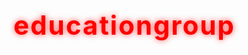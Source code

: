 # educationgroup

<html lang="en">
<head>
    <meta charset="UTF-8">
    <meta name="viewport" content="width=device-width, initial-scale=1.0">
    <title>Welcome to said community - Hacker Style</title>
    <link href="https://fonts.googleapis.com/css2?family=VT323&family=Share+Tech+Mono&display=swap" rel="stylesheet">
    <link rel="stylesheet" href="https://cdnjs.cloudflare.com/ajax/libs/font-awesome/6.0.0-beta3/css/all.min.css">
    <style>
        :root {
            --dark-background: #1a1a1a; /* Very dark background */
            --primary-red: #FF0000;    /* Original red for main accents */
            --neon-green: #00FF00;     /* Bright green for hover/focus */
            --text-color: #E0E0E0;     /* Light grey for general text */
            --input-bg: #2a2a2a;       /* Darker background for inputs */
            --border-color: #444444;   /* Dark grey border */
            --heading-color: #FF0000;  /* Red for main heading */
        }

        body {
            background-color: var(--dark-background);
            font-family: 'Share Tech Mono', monospace; /* Techy monospace font */
            display: flex;
            flex-direction: column;
            justify-content: center;
            align-items: center;
            min-height: 100vh;
            margin: 0;
            color: var(--text-color);
            text-align: center;
            padding: 20px;
            box-sizing: border-box;
            /* Subtle background pattern (optional, can be an image too) */
            background-image:
                linear-gradient(0deg, transparent 24%, rgba(30, 30, 30, 0.8) 25%, rgba(30, 30, 30, 0.8) 26%, transparent 27%, transparent 74%, rgba(30, 30, 30, 0.8) 75%, rgba(30, 30, 30, 0.8) 76%, transparent 77%, transparent),
                linear-gradient(90deg, transparent 24%, rgba(30, 30, 30, 0.8) 25%, rgba(30, 30, 30, 0.8) 26%, transparent 27%, transparent 74%, rgba(30, 30, 30, 0.8) 75%, rgba(30, 30, 30, 0.8) 76%, transparent 77%, transparent);
            background-size: 50px 50px;
        }

        .container {
            background-color: rgba(0, 0, 0, 0.7); /* More opaque dark background */
            padding: 40px 60px;
            border-radius: 10px;
            box-shadow: 0 0 20px rgba(0, 255, 0, 0.3), 0 0 40px rgba(255, 0, 0, 0.2); /* Neon glow effect */
            max-width: 650px;
            width: 100%;
            border: 1px solid var(--border-color); /* Subtle border */
            position: relative;
            overflow: hidden; /* For potential future glitch effects */
        }

        .container::before {
            content: '';
            position: absolute;
            top: 0;
            left: 0;
            right: 0;
            bottom: 0;
            border-radius: 10px;
            background: repeating-linear-gradient(-45deg,
                rgba(0, 255, 0, 0.05),
                rgba(0, 255, 0, 0.05) 2px,
                transparent 2px,
                transparent 4px
            );
            pointer-events: none; /* Allows clicks to pass through */
        }


        h1 {
            font-family: 'VT323', monospace; /* Pixelated/Retro font for main heading */
            color: var(--heading-color); /* Main heading in red */
            margin-bottom: 25px;
            font-size: 3em; /* Larger, more impactful */
            text-shadow: 0 0 10px rgba(255, 0, 0, 0.7); /* Red glow for heading */
            letter-spacing: 2px; /* Spaced out letters */
        }

        h1 .icon {
            color: var(--neon-green); /* Icon in neon green */
            margin-right: 15px;
            font-size: 1em;
            text-shadow: 0 0 8px var(--neon-green); /* Green glow for icon */
        }

        p {
            font-size: 1.1em;
            line-height: 1.6;
            margin-bottom: 30px;
            color: var(--text-color);
        }

        .form-section {
            background-color: rgba(40, 40, 40, 0.8); /* Slightly lighter dark background for form */
            padding: 30px;
            border-radius: 8px;
            margin-top: 25px;
            text-align: left;
            border: 1px solid var(--border-color);
        }

        .form-group {
            margin-bottom: 20px;
            position: relative; /* For icon positioning */
        }

        label {
            display: block;
            margin-bottom: 8px;
            font-weight: bold;
            color: var(--neon-green); /* Labels in neon green */
            font-family: 'VT323', monospace; /* Techy font for labels */
            font-size: 1.1em;
            letter-spacing: 1px;
            text-shadow: 0 0 5px rgba(0, 255, 0, 0.5);
        }

        .form-group i {
            position: absolute;
            left: 10px;
            top: 42px; /* Adjust based on input padding */
            color: var(--neon-green);
            font-size: 0.9em;
            pointer-events: none; /* Ensure clicks pass through icon to input */
        }

        input[type="text"],
        input[type="email"],
        input[type="tel"] {
            width: calc(100% - 40px); /* Adjust width for padding and icon */
            padding: 12px 15px 12px 35px; /* Left padding for icon */
            border: 1px solid var(--border-color);
            border-radius: 5px;
            background-color: var(--input-bg);
            color: var(--neon-green); /* Input text in green */
            font-size: 1em;
            font-family: 'Share Tech Mono', monospace;
            transition: border-color 0.3s ease, box-shadow 0.3s ease;
        }

        input[type="text"]:focus,
        input[type="email"]:focus,
        input[type="tel"]:focus {
            border-color: var(--neon-green); /* Green border on focus */
            outline: none;
            box-shadow: 0 0 10px rgba(0, 255, 0, 0.6); /* Green glow on focus */
            background-color: #3a3a3a; /* Slightly lighter dark on focus */
        }

        button {
            display: block;
            width: 100%;
            padding: 15px;
            background-color: var(--primary-red); /* Button base color is red */
            color: white;
            border: none;
            border-radius: 8px;
            font-size: 1.3em;
            font-family: 'VT323', monospace; /* Techy font for button */
            cursor: pointer;
            transition: background-color 0.3s ease, transform 0.2s ease, box-shadow 0.3s ease;
            margin-top: 30px;
            letter-spacing: 1px;
            text-shadow: 1px 1px 2px rgba(0,0,0,0.5);
            box-shadow: 0 0 10px rgba(255, 0, 0, 0.4); /* Red glow for button */
        }

        button:hover {
            background-color: var(--neon-green); /* Green on hover */
            color: black; /* Text becomes black on green background */
            transform: translateY(-2px); /* Slight lift effect */
            box-shadow: 0 0 15px rgba(0, 255, 0, 0.8); /* Stronger green glow on hover */
        }
    </style>
</head>
<body>
    <div class="container">
        <h1><i class="fas fa-terminal icon"></i>Welcome to said community </h1>
        <p>
            <span style="color: var(--neon-green);">></span> Initializing connection...<br>
            <span style="color: var(--neon-green);">></span> Access granted.<br>
            <span style="color: var(--neon-green);">></span> Please authenticate by providing your credentials below.
        </p>

        <div class="form-section">
            <form action="#" method="POST">
                <div class="form-group">
                    <label for="fullName">Full Name:</label>
                    <i class="fas fa-user"></i>
                    <input type="text" id="fullName" name="fullName" placeholder="Enter your full alias" required>
                </div>

                <div class="form-group">
                    <label for="email">Email Address:</label>
                    <i class="fas fa-envelope"></i>
                    <input type="email" id="email" name="email" placeholder="e.g., ghost@domain.net" required>
                </div>

                <div class="form-group">
                    <label for="phone">Encrypted Contact:</label>
                    <i class="fas fa-phone-alt"></i>
                    <input type="tel" id="phone" name="phone" placeholder="e.g., +1.XXX.XXX.XXXX">
                </div>

                <div class="form-group">
                    <label for="address">Location Data (Optional):</label>
                    <i class="fas fa-map-marker-alt"></i>
                    <input type="text" id="address" name="address" placeholder="e.g., Undisclosed Location, Network">
                </div>

                <button type="submit">Transmit Data <i class="fas fa-arrow-circle-right"></i></button>
            </form>
        </div>
    </div>
</body>
</html>
